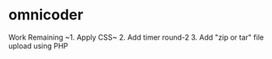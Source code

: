 # omnicoder

Work Remaining
  ~1. Apply CSS~
   2. Add timer round-2 
   3. Add "zip or tar" file upload using PHP
